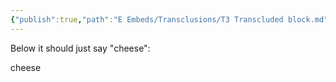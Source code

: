 ```yaml
---
{"publish":true,"path":"E Embeds/Transclusions/T3 Transcluded block.md","permalink":"/e-embeds/transclusions/t3-transcluded-block/","PassFrontmatter":true}
---
```



Below it should just say "cheese": 


<div class="transclusion internal-embed is-loaded"><div class="markdown-embed">



cheese 

</div></div>


